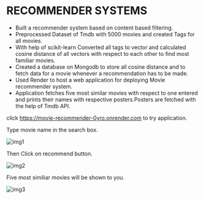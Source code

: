 # RECOMMENDER SYSTEMS
- Built a recommender system based on content based filtering.
- Preprocessed Dataset of Tmdb with 5000 movies and created Tags for all movies.
- With help of scikit-learn Converted all tags to vector and calculated cosine distance of all vectors with respect to each other to find most familiar movies.
- Created a database on Mongodb to store all cosine distance and to fetch data for a movie whenever a recommendation has to be made. 
- Used Render to host a web application for deploying Movie recommender system.
- Application fetches five most similar movies with respect to one entered and prints their names with respective posters.Posters are fetched with the help of Tmdb API.

click https://movie-recommender-0yro.onrender.com to try application.

Type movie name in the search box.

![img1](https://user-images.githubusercontent.com/95877070/233489186-34f2132c-0614-4105-adc6-0885110cb1f6.png)

Then Click on recommend button.

![img2](https://user-images.githubusercontent.com/95877070/233489354-217145fa-a613-4058-afe6-a9711ac077ca.png)

Five most similiar movies will be shown to you.

![img3](https://user-images.githubusercontent.com/95877070/233489516-0c4ff7dc-e281-4269-916e-d682e26b75c0.png)

